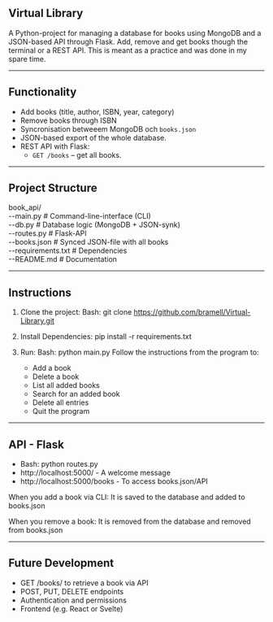## Virtual Library

A Python-project for managing a database for books using MongoDB and a JSON-based API through Flask. 
Add, remove and get books though the terminal or a REST API.
This is meant as a practice and was done in my spare time.

---

## Functionality

- Add books (title, author, ISBN, year, category)
- Remove books through ISBN
- Syncronisation betweeem MongoDB och `books.json`
- JSON-based export of the whole database.
- REST API with Flask:
  - `GET /books` – get all books.

---

## Project Structure

book_api/  
    --main.py           # Command-line-interface (CLI)  
    --db.py             # Database logic (MongoDB + JSON-synk)  
    --routes.py         # Flask-API  
    --books.json        # Synced JSON-file with all books  
    --requirements.txt  # Dependencies  
    --README.md         # Documentation  

---

## Instructions

1. Clone the project:
   Bash: git clone https://github.com/bramell/Virtual-Library.git

2. Install Dependencies:
   pip install -r requirements.txt

3. Run:
   Bash: python main.py
   Follow the instructions from the program to:
   - Add a book
   - Delete a book
   - List all added books
   - Search for an added book
   - Delete all entries
   - Quit the program

---

## API - Flask

- Bash: python routes.py
- http://localhost:5000/ - A welcome message
- http://localhost:5000/books - To access books.json/API


When you add a book via CLI:
It is saved to the database and added to books.json

When you remove a book:
It is removed from the database and removed from books.json

---

## Future Development

- GET /books/<isbn> to retrieve a book via API
- POST, PUT, DELETE endpoints
- Authentication and permissions
- Frontend (e.g. React or Svelte)
